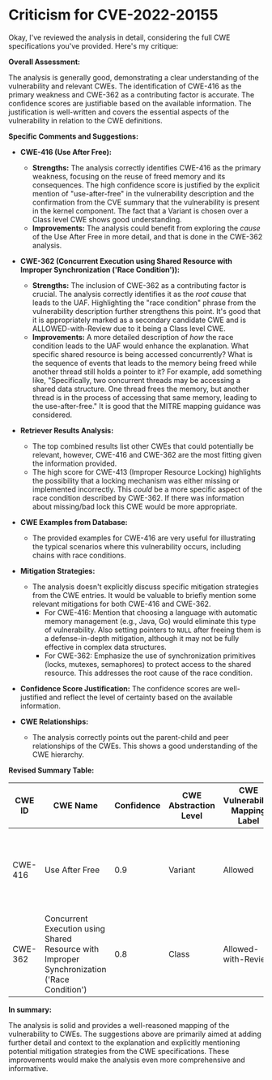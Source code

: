 # Criticism for CVE-2022-20155

Okay, I've reviewed the analysis in detail, considering the full CWE specifications you've provided. Here's my critique:

**Overall Assessment:**

The analysis is generally good, demonstrating a clear understanding of the vulnerability and relevant CWEs. The identification of CWE-416 as the primary weakness and CWE-362 as a contributing factor is accurate. The confidence scores are justifiable based on the available information. The justification is well-written and covers the essential aspects of the vulnerability in relation to the CWE definitions.

**Specific Comments and Suggestions:**

*   **CWE-416 (Use After Free):**
    *   **Strengths:** The analysis correctly identifies CWE-416 as the primary weakness, focusing on the reuse of freed memory and its consequences.  The high confidence score is justified by the explicit mention of "use-after-free" in the vulnerability description and the confirmation from the CVE summary that the vulnerability is present in the kernel component. The fact that a Variant is chosen over a Class level CWE shows good understanding.
    *   **Improvements:** The analysis could benefit from exploring the *cause* of the Use After Free in more detail, and that is done in the CWE-362 analysis.
*   **CWE-362 (Concurrent Execution using Shared Resource with Improper Synchronization ('Race Condition')):**
    *   **Strengths:** The inclusion of CWE-362 as a contributing factor is crucial. The analysis correctly identifies it as the *root cause* that leads to the UAF. Highlighting the "race condition" phrase from the vulnerability description further strengthens this point. It's good that it is appropriately marked as a secondary candidate CWE and is ALLOWED-with-Review due to it being a Class level CWE.
    *   **Improvements:** A more detailed description of *how* the race condition leads to the UAF would enhance the explanation. What specific shared resource is being accessed concurrently? What is the sequence of events that leads to the memory being freed while another thread still holds a pointer to it? For example, add something like, "Specifically, two concurrent threads may be accessing a shared data structure. One thread frees the memory, but another thread is in the process of accessing that same memory, leading to the use-after-free."  It is good that the MITRE mapping guidance was considered.
*   **Retriever Results Analysis:**

    *   The top combined results list other CWEs that could potentially be relevant, however, CWE-416 and CWE-362 are the most fitting given the information provided.
    *   The high score for CWE-413 (Improper Resource Locking) highlights the possibility that a locking mechanism was either missing or implemented incorrectly. This *could* be a more specific aspect of the race condition described by CWE-362. If there was information about missing/bad lock this CWE would be more appropriate.
*   **CWE Examples from Database:**

    *   The provided examples for CWE-416 are very useful for illustrating the typical scenarios where this vulnerability occurs, including chains with race conditions.
*   **Mitigation Strategies:**
    *   The analysis doesn't explicitly discuss specific mitigation strategies from the CWE entries. It would be valuable to briefly mention some relevant mitigations for both CWE-416 and CWE-362.
        *   For CWE-416:  Mention that choosing a language with automatic memory management (e.g., Java, Go) would eliminate this type of vulnerability. Also setting pointers to `NULL` after freeing them is a defense-in-depth mitigation, although it may not be fully effective in complex data structures.
        *   For CWE-362: Emphasize the use of synchronization primitives (locks, mutexes, semaphores) to protect access to the shared resource. This addresses the root cause of the race condition.
*   **Confidence Score Justification:** The confidence scores are well-justified and reflect the level of certainty based on the available information.
*   **CWE Relationships:**
    *   The analysis correctly points out the parent-child and peer relationships of the CWEs. This shows a good understanding of the CWE hierarchy.

**Revised Summary Table:**

| CWE ID | CWE Name | Confidence | CWE Abstraction Level | CWE Vulnerability Mapping Label | CWE-Vulnerability Mapping Notes |
|---|---|---|---|---|---|
| CWE-416 | Use After Free | 0.9 | Variant | Allowed | Primary CWE. Memory is accessed after being freed due to a race condition. |
| CWE-362 | Concurrent Execution using Shared Resource with Improper Synchronization ('Race Condition') | 0.8 | Class | Allowed-with-Review | Secondary Candidate CWE. Root cause of the UAF, leading to memory corruption.  |

**In summary:**

The analysis is solid and provides a well-reasoned mapping of the vulnerability to CWEs. The suggestions above are primarily aimed at adding further detail and context to the explanation and explicitly mentioning potential mitigation strategies from the CWE specifications. These improvements would make the analysis even more comprehensive and informative.